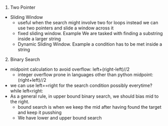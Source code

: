 1. Two Pointer
  - Sliding Window
    - useful when the search might involve two for loops instead we can use two pointers and slide a window across it
    - fixed sliding window. Example We are tasked with finding a substring inside a larger string
    - Dynamic Sliding Window. Example a condition has to be met inside a string
2. Binary Search
  - midpoint calculation to avoid overflow: left+(right-left)//2
    - integer overflow prone in languages other than python midpoint: (right+left)//2
  - we can use left==right for the search condition possibly everytime? while left<right:
  - As a general rule, in upper bound binary search, we should bias mid to the right.
    - bound search is when we keep the mid after having found the target and keep it pusshing
    - We have lower and upper bound search
